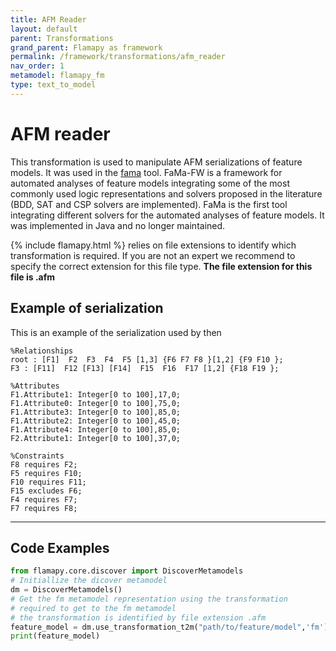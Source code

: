 ```yaml
---
title: AFM Reader
layout: default
parent: Transformations
grand_parent: Flamapy as framework
permalink: /framework/transformations/afm_reader
nav_order: 1
metamodel: flamapy_fm
type: text_to_model
---
```


# AFM reader

This transformation is used to manipulate AFM serializations of feature models. It was used in the [fama](isa.us.es/fama) tool. FaMa-FW is a framework for automated analyses of feature models integrating some of the most commonly used logic representations and solvers proposed in the literature (BDD, SAT and CSP solvers are implemented). FaMa is the first tool integrating different solvers for the automated analyses of feature models. It was implemented in Java and no longer maintained. 

{% include flamapy.html %} relies on file extensions to identify which transformation is required. If you are not an expert we recommend to specify the correct extension for this file type. **The file extension for this file is .afm**

## Example of serialization

This is an example of the serialization used by then
```
%Relationships
root : [F1]  F2  F3  F4  F5 [1,3] {F6 F7 F8 }[1,2] {F9 F10 };
F3 : [F11]  F12 [F13] [F14]  F15  F16  F17 [1,2] {F18 F19 };

%Attributes
F1.Attribute1: Integer[0 to 100],17,0;
F1.Attribute0: Integer[0 to 100],75,0;
F1.Attribute3: Integer[0 to 100],85,0;
F1.Attribute2: Integer[0 to 100],45,0;
F1.Attribute4: Integer[0 to 100],85,0;
F2.Attribute1: Integer[0 to 100],37,0;

%Constraints
F8 requires F2;
F5 requires F10;
F10 requires F11;
F15 excludes F6;
F4 requires F7;
F7 requires F8;
```

---
## Code Examples
```python
from flamapy.core.discover import DiscoverMetamodels
# Initiallize the dicover metamodel
dm = DiscoverMetamodels()
# Get the fm metamodel representation using the transformation 
# required to get to the fm metamodel
# the transformation is identified by file extension .afm
feature_model = dm.use_transformation_t2m("path/to/feature/model",'fm') 
print(feature_model)
```